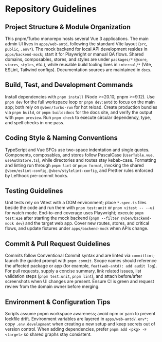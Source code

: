 # Repository Guidelines

## Project Structure & Module Organization

This pnpm/Turbo monorepo hosts several Vue 3 applications. The main admin UI lives in `apps/web-antd`, following the standard Vite layout (`src`, `public`, `.env*`). The mock backend for local API development resides in `apps/backend-mock`; start it for Playwright or manual QA flows. Shared domains, composables, stores, and styles are under `packages/*` (`@core`, `stores`, `styles`, etc.), while reusable build tooling lives in `internal/*` (Vite, ESLint, Tailwind configs). Documentation sources are maintained in `docs`.

## Build, Test, and Development Commands

Install dependencies with `pnpm install` (Node >=20.10, pnpm >=9.12). Use `pnpm dev` for the full workspace loop or `pnpm dev:antd` to focus on the main app; both rely on `@vben/turbo-run` for hot reload. Create production bundles via `pnpm build`, or `pnpm build:docs` for the docs site, and verify the output with `pnpm preview`. Run `pnpm check` to execute circular dependency, type, and spell checks in one pass.

## Coding Style & Naming Conventions

TypeScript and Vue SFCs use two-space indentation and single quotes. Components, composables, and stores follow PascalCase (`UserTable.vue`, `useAuthStore.ts`), while directories and routes stay kebab-case. Formatting and linting run through `pnpm lint` or `pnpm format`, invoking the shared `@vben/eslint-config`, `@vben/stylelint-config`, and Prettier rules enforced by Lefthook pre-commit hooks.

## Testing Guidelines

Unit tests rely on Vitest with a DOM environment; place `*.spec.ts` files beside the code and run them with `pnpm test:unit` or `pnpm vitest -- --ui` for watch mode. End-to-end coverage uses Playwright; execute `pnpm test:e2e` after starting the mock backend (`pnpm --filter @vben/backend-mock dev`) and the target web app. Cover new routes, stores, and critical flows, and update fixtures under `apps/backend-mock` when APIs change.

## Commit & Pull Request Guidelines

Commits follow Conventional Commit syntax and are linted via `commitlint`; launch the guided prompt with `pnpm commit`. Scope names should reference the affected package or app (for example, `feat(web-antd): add audit log`). For pull requests, supply a concise summary, link related issues, list validation steps (`pnpm test:unit`, `pnpm lint`), and attach before/after screenshots when UI changes are present. Ensure CI is green and request review from the domain owner before merging.

## Environment & Configuration Tips

Scripts assume pnpm workspace awareness; avoid npm or yarn to prevent lockfile drift. Environment variables are layered in `apps/web-antd/.env*`; copy `.env.development` when creating a new setup and keep secrets out of version control. When adding dependencies, prefer `pnpm add <pkg> -F <target>` so shared graphs stay consistent.
